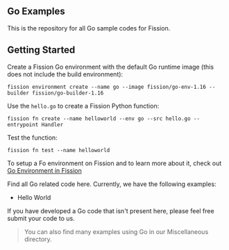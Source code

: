 ## Go Examples

This is the repository for all Go sample codes for Fission.

## Getting Started

Create a Fission Go environment with the default Go runtime image (this does not include the build environment):

```
fission environment create --name go --image fission/go-env-1.16 --builder fission/go-builder-1.16
```

Use the `hello.go` to create a Fission Python function:

```
fission fn create --name helloworld --env go --src hello.go --entrypoint Handler
```

Test the function:
```
fission fn test --name helloworld
```

To setup a Fo environment on Fission and to learn more about it, check out [Go Environment in Fission](https://github.com/fission/environments/tree/master/go)

Find all Go related code here. Currently, we have the following examples:

- Hello World
  
If you have developed a Go code that isn't present here, please feel free submit your code to us.

> You can also find many examples using Go in our Miscellaneous directory.